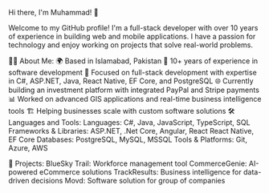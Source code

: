Hi there, I'm Muhammad! 👋

Welcome to my GitHub profile! I'm a full-stack developer with over 10 years of experience in building web and mobile applications. I have a passion for technology and enjoy working on projects that solve real-world problems.

👨‍💻 About Me:
🌍 Based in Islamabad, Pakistan
🚀 10+ years of experience in software development
🎯 Focused on full-stack development with expertise in C#, ASP.NET, Java, React Native, EF Core, and PostgreSQL
🌐 Currently building an investment platform with integrated PayPal and Stripe payments
📊 Worked on advanced GIS applications and real-time business intelligence tools
🏗️ Helping businesses scale with custom software solutions
🛠️ Languages and Tools:
Languages: C#, Java, JavaScript, TypeScript, SQL
Frameworks & Libraries: ASP.NET, .Net Core, Angular, React React Native, EF Core
Databases: PostgreSQL, MySQL, MSSQL
Tools & Platforms: Git, Azure, AWS

🚀 Projects:
BlueSky Trail: Workforce management tool
CommerceGenie: AI-powered eCommerce solutions
TrackResults: Business intelligence for data-driven decisions
Movd: Software solution for group of companies
